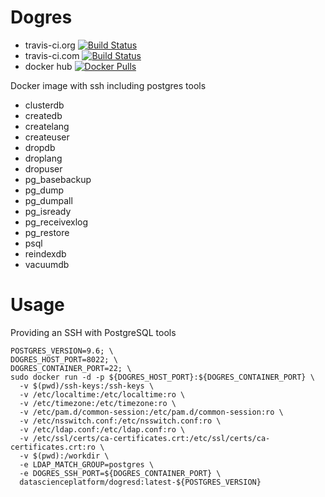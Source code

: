 # Dogres

- travis-ci.org [![Build Status](https://travis-ci.org/Data-Science-Platform/dogres.svg?branch=master)](https://travis-ci.org/Data-Science-Platform/dogres)
- travis-ci.com [![Build Status](https://travis-ci.com/Data-Science-Platform/dogres.svg?branch=master)](https://travis-ci.com/Data-Science-Platform/dogres)
- docker hub [![Docker Pulls](https://img.shields.io/docker/pulls/datascienceplatform/dogresd.svg?maxAge=2592000)](https://hub.docker.com/r/datascienceplatform/dogresd/)

Docker image with ssh including postgres tools

- clusterdb
- createdb
- createlang
- createuser
- dropdb
- droplang
- dropuser
- pg_basebackup
- pg_dump
- pg_dumpall
- pg_isready
- pg_receivexlog
- pg_restore
- psql
- reindexdb
- vacuumdb

# Usage

Providing an SSH with PostgreSQL tools
```
POSTGRES_VERSION=9.6; \
DOGRES_HOST_PORT=8022; \
DOGRES_CONTAINER_PORT=22; \
sudo docker run -d -p ${DOGRES_HOST_PORT}:${DOGRES_CONTAINER_PORT} \
  -v $(pwd)/ssh-keys:/ssh-keys \
  -v /etc/localtime:/etc/localtime:ro \
  -v /etc/timezone:/etc/timezone:ro \
  -v /etc/pam.d/common-session:/etc/pam.d/common-session:ro \
  -v /etc/nsswitch.conf:/etc/nsswitch.conf:ro \
  -v /etc/ldap.conf:/etc/ldap.conf:ro \
  -v /etc/ssl/certs/ca-certificates.crt:/etc/ssl/certs/ca-certificates.crt:ro \
  -v $(pwd):/workdir \
  -e LDAP_MATCH_GROUP=postgres \
  -e DOGRES_SSH_PORT=${DOGRES_CONTAINER_PORT} \
  datascienceplatform/dogresd:latest-${POSTGRES_VERSION}
```